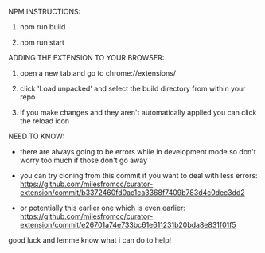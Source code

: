 NPM INSTRUCTIONS:

1. npm run build

2. npm run start

ADDING THE EXTENSION TO YOUR BROWSER:

1. open a new tab and go to chrome://extensions/

2. click 'Load unpacked' and select the build directory from within your repo

3. if you make changes and they aren't automatically applied you can click the reload icon

NEED TO KNOW:

- there are always going to be errors while in development mode so don't worry too much if those don't go away

- you can try cloning from this commit if you want to deal with less errors: https://github.com/milesfromcc/curator-extension/commit/b3372460fd0ac1ca3368f7409b783d4c0dec3dd2

- or potentially this earlier one which is even earlier: https://github.com/milesfromcc/curator-extension/commit/e26701a74e733bc61e611231b20bda8e831f01f5

good luck and lemme know what i can do to help!
